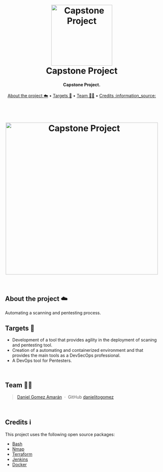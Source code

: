 <h1 align="center">
  <br>
  <a href="https://github.com/capstone-project-cybersecurity"><img src="https://encrypted-tbn0.gstatic.com/images?q=tbn:ANd9GcTSVD1pRm1P30eaADjBv7arCTyrs1a109ssBw&usqp=CAU" alt="Capstone Project" width="200"></a>
  <br>
  Capstone Project
  <br>
</h1>

<h4 align="center">Capstone Project.</h4>

<p align="center">
  <a href="#about">About the project ☁️</a> •
  <a href="#targets">Targets 🎯</a> •
  <a href="#team">Team 👨‍💻</a> •
  <a href="#credits">Credits :information_source:</a>
</p>

<h1 align="center">
  <br>
  <a href="https://github.com/capstone-project-cybersecurity"><img src="https://encrypted-tbn0.gstatic.com/images?q=tbn:ANd9GcSVaJaIEEm-68u9Ah8zxwXv3v8kMvkZj4Sv8lJHqYKYb4dPryClfCR_6Ujj3SO8OPp0X-4&usqp=CAU" alt="Capstone Project" width="500"></a>
  <br>
</h1>
<br id="about">

## About the project ☁️
Automating a scanning and pentesting process.
<br id="targets">

## Targets 🎯
* Development of a tool that provides agility in the deployment of scaning and pentesting tool.
* Creation of a automating and containerized environment and that provides the main tools as a DevSecOps professional.
* A DevOps tool for Pentesters.
<br id="team">

## Team 👨‍💻
> [Daniel Gomez Amarán](https://danielitogomez.github.io/) &nbsp;&middot;&nbsp;
> GitHub [danielitogomez](https://github.com/danielitogomez)

<br id="credits">

## Credits :information_source:

This project uses the following open source packages:

- [Bash](https://www.gnu.org/software/bash/)
- [Nmap](https://nmap.org/)
- [Terraform](https://www.terraform.io/)
- [Jenkins](https://www.jenkins.io/)
- [Docker](https://hub.docker.com/)